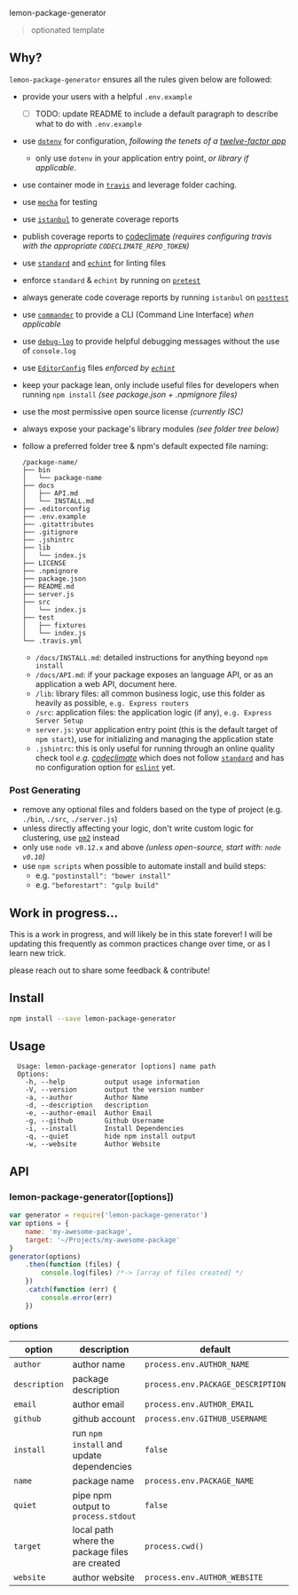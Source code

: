lemon-package-generator

> optionated template

## Why?

`lemon-package-generator` ensures all the rules given below are followed:

- provide your users with a helpful `.env.example`
  - [ ] TODO: update README to include a default paragraph to describe what to do with `.env.example`
- use [`dotenv`](https://www.npmjs.com/package/dotenv) for configuration, *following the tenets of a [twelve-factor app](http://12factor.net/)*
  - only use `dotenv` in your application entry point, *or library if applicable*.
- use container mode in [`travis`](https://travis-ci.org/) and leverage folder caching.
- use [`mocha`](https://www.npmjs.com/package/mocha) for testing
- use [`istanbul`](https://www.npmjs.com/package/istanbul) to generate coverage reports
- publish coverage reports to [codeclimate](https://codeclimate.com/) *(requires configuring travis with the appropriate `CODECLIMATE_REPO_TOKEN`)*
- use [`standard`](https://www.npmjs.com/package/standard) and [`echint`](https://www.npmjs.com/package/echint) for linting files
- enforce `standard` & `echint` by running on [`pretest`](https://docs.npmjs.com/misc/scripts)
- always generate code coverage reports by running `istanbul` on [`posttest`](https://docs.npmjs.com/misc/scripts)
- use [`commander`](https://www.npmjs.com/package/commander) to provide a CLI (Command Line Interface) *when applicable*
- use [`debug-log`](https://www.npmjs.com/package/debug-log) to provide helpful debugging messages without the use of `console.log`
- use [`EditorConfig`](http://editorconfig.org/) files *enforced by [`echint`](https://www.npmjs.com/package/echint)*
- keep your package lean, only include useful files for developers when running `npm install` *(see package.json + .npmignore files)*
- use the most permissive open source license *(currently ISC)*
- always expose your package's library modules *(see folder tree below)*
- follow a preferred folder tree & npm's default expected file naming:
  ```
  /package-name/
  ├── bin
  │   └── package-name
  ├── docs
  │   ├── API.md
  │   └── INSTALL.md
  ├── .editorconfig
  ├── .env.example
  ├── .gitattributes
  ├── .gitignore
  ├── .jshintrc
  ├── lib
  │   └── index.js
  ├── LICENSE
  ├── .npmignore
  ├── package.json
  ├── README.md
  ├── server.js
  ├── src
  │   └── index.js
  ├── test
  │   ├── fixtures
  │   └── index.js
  └── .travis.yml
  ```

  - `/docs/INSTALL.md`: detailed instructions for anything beyond `npm install`
  - `/docs/API.md`: if your package exposes an language API, or as an application a web API, document here.
  - `/lib`: library files: all common business logic, use this folder as heavily as possible, `e.g. Express routers`
  - `/src`: application files: the application logic (if any), `e.g. Express Server Setup`
  - `server.js`: your application entry point (this is the default target of `npm start`), use for initializing and managing the application state
  - `.jshintrc`: this is only useful for running through an online quality check tool *e.g. [codeclimate](https://codeclimate.com/)* which does not follow [`standard`](https://www.npmjs.com/package/standard) and has no configuration option for [`eslint`](http://eslint.org/) yet.

### Post Generating

  - remove any optional files and folders based on the type of project (e.g. `./bin`, `./src`, `./server.js`)
  - unless directly affecting your logic, don't write custom logic for clustering, use [`pm2`](https://www.npmjs.com/package/pm2) instead
  - only use `node v0.12.x` and above *(unless open-source, start with: `node v0.10`)*
  - use `npm scripts` when possible to automate install and build steps:
    - e.g. `"postinstall": "bower install"`
    - e.g. `"beforestart": "gulp build"`

## Work in progress...

This is a work in progress, and will likely be in this state forever!
I will be updating this frequently as common practices change over time, or as I learn new trick.

please reach out to share some feedback & contribute!

## Install

```sh
npm install --save lemon-package-generator
```

## Usage

```
  Usage: lemon-package-generator [options] name path
  Options:
    -h, --help          output usage information
    -V, --version       output the version number
    -a, --author        Author Name
    -d, --description   description
    -e, --author-email  Author Email
    -g, --github        Github Username
    -i, --install       Install Dependencies
    -q, --quiet         hide npm install output
    -w, --website       Author Website
```

## API

### lemon-package-generator([options])

```js
var generator = require('lemon-package-generator')
var options = {
    name: 'my-awesome-package',
    target: '~/Projects/my-awesome-package'
}
generator(options)
    .then(function (files) {
        console.log(files) /*-> [array of files created] */
    })
    .catch(function (err) {
        console.error(err)
    })
```

#### options

| option        | description                                     | default                           |
| ------------- | ----------------------------------------------- | --------------------------------- |
| `author`      | author name                                     | `process.env.AUTHOR_NAME`         |
| `description` | package description                             | `process.env.PACKAGE_DESCRIPTION` |
| `email`       | author email                                    | `process.env.AUTHOR_EMAIL`        |
| `github`      | github account                                  | `process.env.GITHUB_USERNAME`     |
| `install`     | run `npm install` and update dependencies       | `false`                           |
| `name`        | package name                                    | `process.env.PACKAGE_NAME`        |
| `quiet`       | pipe npm output to `process.stdout`             | `false`                           |
| `target`      | local path where the package files are created  | `process.cwd()`                   |
| `website`     | author website                                  | `process.env.AUTHOR_WEBSITE`      |
